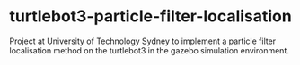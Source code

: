 # turtlebot3-particle-filter-localisation
Project at University of Technology Sydney to implement a particle filter localisation method on the turtlebot3 in the gazebo simulation environment.
